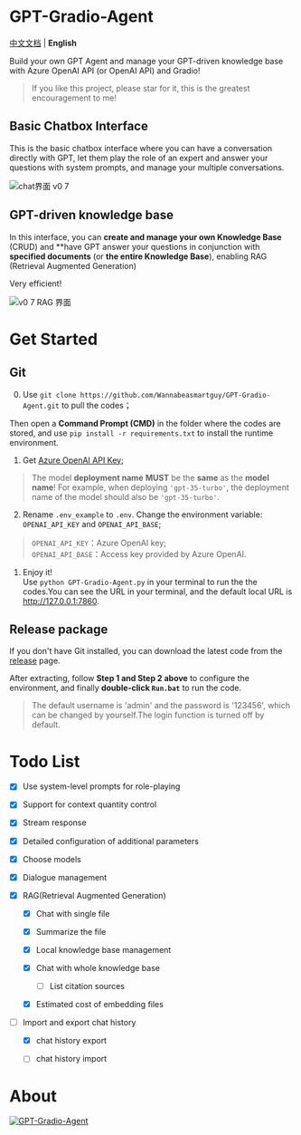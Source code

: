 # GPT-Gradio-Agent  

[中文文档](README_zh-cn.md) | **English**

Build your own GPT Agent and manage your GPT-driven knowledge base with Azure OpenAI API (or OpenAI API) and Gradio! 

> If you like this project, please star for it, this is the greatest encouragement to me!

## Basic Chatbox Interface

This is the basic chatbox interface where you can have a conversation directly with GPT, let them play the role of an expert and answer your questions with system prompts, and manage your multiple conversations.

![chat界面 v0 7](https://github.com/Wannabeasmartguy/GPT-Gradio-Agent/assets/107250451/dfbcd600-075c-4306-8a3b-b87a50290316)

## GPT-driven knowledge base

In this interface, you can **create and manage your own Knowledge Base** (CRUD) and **have GPT answer your questions in conjunction with **specified documents** (or **the entire Knowledge Base**), enabling RAG (Retrieval Augmented Generation)

Very efficient!

![v0 7 RAG 界面](https://github.com/Wannabeasmartguy/GPT-Gradio-Agent/assets/107250451/903ef0ba-20f4-449e-ac31-654953b930ba)

# Get Started

## Git

0. Use `git clone https://github.com/Wannabeasmartguy/GPT-Gradio-Agent.git` to pull the codes；

Then open a **Command Prompt (CMD)** in the folder where the codes are stored, and use `pip install -r requirements.txt` to install the runtime environment.

1. Get [Azure OpenAI API Key](https://portal.azure.com/#home);

> The model **deployment name** **MUST** be the **same** as the **model name**!
> For example, when deploying `'gpt-35-turbo'`, the deployment name of the model should also be `'gpt-35-turbo'`.

2. Rename `.env_example` to `.env`. Change the environment variable:  `OPENAI_API_KEY` and `OPENAI_API_BASE`;  
  > `OPENAI_API_KEY`：Azure OpenAI key;  
  > `OPENAI_API_BASE`：Access key provided by Azure OpenAI.

1. Enjoy it!  
  Use `python GPT-Gradio-Agent.py` in your terminal to run the the codes.You can see the URL in your terminal, and the default local URL is http://127.0.0.1:7860.

## Release package 

If you don't have Git installed, you can download the latest code from the [release](https://github.com/Wannabeasmartguy/GPT-Gradio-Agent/releases) page.

After extracting, follow **Step 1 and Step 2 above** to configure the environment, and finally **double-click `Run.bat`** to run the code.

> The default username is 'admin' and the password is '123456', which can be changed by yourself.The login function is turned off by default.

# Todo List

- [x] Use system-level prompts for role-playing

- [x] Support for context quantity control

- [x] Stream response

- [x] Detailed configuration of additional parameters

- [x] Choose models

- [x] Dialogue management

- [x] RAG(Retrieval Augmented Generation)

  - [x] Chat with single file
  
  - [x] Summarize the file
  
  - [x] Local knowledge base management
  
  - [x] Chat with whole knowledge base
  
    - [ ] List citation sources
  
  - [x] Estimated cost of embedding files

- [ ] Import and export chat history
  
  - [x] chat history export
  
  - [ ] chat history import
  
# About

[![GPT-Gradio-Agent](https://github-readme-stats-wannabeasmartguy.vercel.app/api?username=Wannabeasmartguy&show_icons=true&theme=vue)](https://github.com/Wannabeasmartguy/GPT-Gradio-Agent)    
